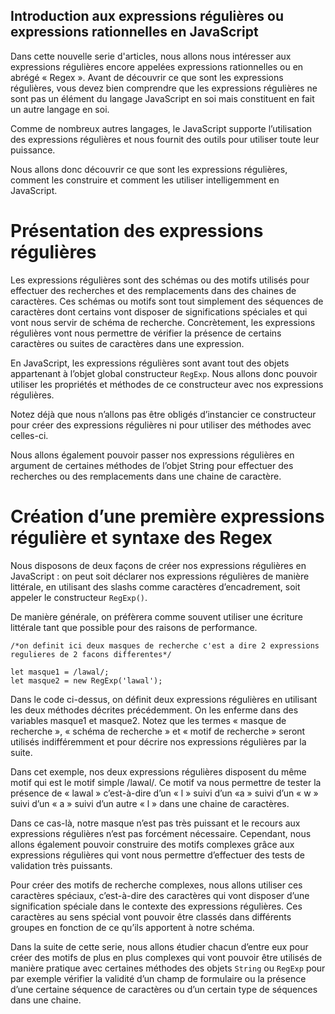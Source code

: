 ## Introduction aux expressions régulières ou expressions rationnelles en JavaScript

Dans cette nouvelle serie d'articles, nous allons nous intéresser aux expressions régulières encore appelées expressions rationnelles ou en abrégé « Regex ».
Avant de découvrir ce que sont les expressions régulières, vous devez bien comprendre que les expressions régulières ne sont pas un élément du langage JavaScript en soi mais constituent en fait un autre langage en soi.

Comme de nombreux autres langages, le JavaScript supporte l’utilisation des expressions régulières et nous fournit des outils pour utiliser toute leur puissance.

Nous allons donc découvrir ce que sont les expressions régulières, comment les construire et comment les utiliser intelligemment en JavaScript.

# Présentation des expressions régulières

Les expressions régulières sont des schémas ou des motifs utilisés pour effectuer des recherches et des remplacements dans des chaines de caractères.
Ces schémas ou motifs sont tout simplement des séquences de caractères dont certains vont disposer de significations spéciales et qui vont nous servir de schéma de recherche. Concrètement, les expressions régulières vont nous permettre de vérifier la présence de certains caractères ou suites de caractères dans une expression.

En JavaScript, les expressions régulières sont avant tout des objets appartenant à l’objet global constructeur `RegExp`. Nous allons donc pouvoir utiliser les propriétés et méthodes de ce constructeur avec nos expressions régulières.

Notez déjà que nous n’allons pas être obligés d’instancier ce constructeur pour créer des expressions régulières ni pour utiliser des méthodes avec celles-ci.

Nous allons également pouvoir passer nos expressions régulières en argument de certaines méthodes de l’objet String pour effectuer des recherches ou des remplacements dans une chaine de caractère.

# Création d’une première expressions régulière et syntaxe des Regex

Nous disposons de deux façons de créer nos expressions régulières en JavaScript : on peut soit déclarer nos expressions régulières de manière littérale, en utilisant des slashs comme caractères d’encadrement, soit appeler le constructeur `RegExp()`.

De manière générale, on préfèrera comme souvent utiliser une écriture littérale tant que possible pour des raisons de performance.

```
/*on definit ici deux masques de recherche c'est a dire 2 expressions regulieres de 2 facons differentes*/

let masque1 = /lawal/;
let masque2 = new RegExp('lawal');
```
Dans le code ci-dessus, on définit deux expressions régulières en utilisant les deux méthodes décrites précédemment. On les enferme dans des variables masque1 et masque2. Notez que les termes « masque de recherche », « schéma de recherche » et « motif de recherche » seront utilisés indifféremment et pour décrire nos expressions régulières par la suite.

Dans cet exemple, nos deux expressions régulières disposent du même motif qui est le motif simple /lawal/. Ce motif va nous permettre de tester la présence de « lawal » c’est-à-dire d’un « l » suivi d’un «a » suivi d’un « w » suivi d’un « a » suivi d’un autre « l » dans une chaine de caractères.

Dans ce cas-là, notre masque n’est pas très puissant et le recours aux expressions régulières n’est pas forcément nécessaire. Cependant, nous allons également pouvoir construire des motifs complexes grâce aux expressions régulières qui vont nous permettre d’effectuer des tests de validation très puissants.

Pour créer des motifs de recherche complexes, nous allons utiliser ces caractères spéciaux, c’est-à-dire des caractères qui vont disposer d’une signification spéciale dans le contexte des expressions régulières. Ces caractères au sens spécial vont pouvoir être classés dans différents groupes en fonction de ce qu’ils apportent à notre schéma.

Dans la suite de cette serie, nous allons étudier chacun d’entre eux pour créer des motifs de plus en plus complexes qui vont pouvoir être utilisés de manière pratique avec certaines méthodes des objets `String` ou `RegExp` pour par exemple vérifier la validité d’un champ de formulaire ou la présence d’une certaine séquence de caractères ou d’un certain type de séquences dans une chaine.
